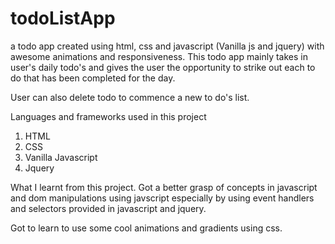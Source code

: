 # todoListApp
a todo app created using html, css and javascript (Vanilla js and jquery) with awesome animations and responsiveness.
This todo app mainly takes in user's daily todo's and gives the user the opportunity to strike out each to do that has been completed for the day.

User can also delete todo to commence a new to do's list.  

Languages and frameworks used in this project 
  1. HTML
  2. CSS
  3. Vanilla Javascript
  4. Jquery
  
 What I learnt from this project.
 Got a better grasp of concepts in javascript and dom manipulations using javscript especially by using event handlers and selectors provided in javascript and jquery.
 
 Got to learn to use some cool animations and gradients using css.
 
 
